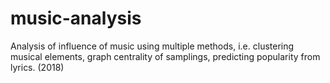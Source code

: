 # music-analysis
Analysis of influence of music using multiple methods, i.e. clustering musical elements, graph centrality of samplings, predicting popularity from lyrics. (2018)
